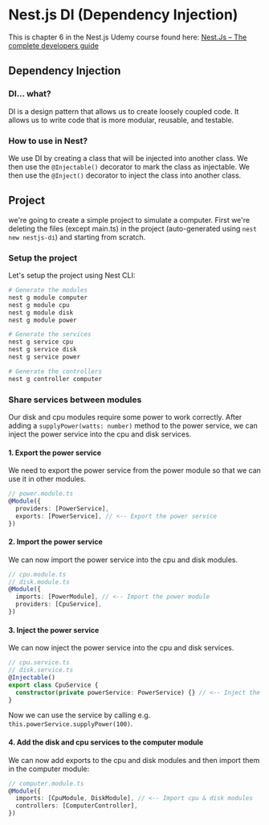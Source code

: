 # Nest.js DI (Dependency Injection)

This is chapter 6 in the Nest.js Udemy course found here: [Nest.Js – The complete developers guide](https://www.udemy.com/course/nestjs-the-complete-developers-guide/)

## Dependency Injection

### DI... what?

DI is a design pattern that allows us to create loosely coupled code. It allows us to write code that is more modular, reusable, and testable.

### How to use in Nest?

We use DI by creating a class that will be injected into another class. We then use the `@Injectable()` decorator to mark the class as injectable. We then use the `@Inject()` decorator to inject the class into another class.

## Project

we're going to create a simple project to simulate a computer.
First we're deleting the files (except main.ts) in the project (auto-generated using `nest new nestjs-di`) and starting from scratch.

### Setup the project

Let's setup the project using Nest CLI:

```bash
# Generate the modules
nest g module computer
nest g module cpu
nest g module disk
nest g module power

# Generate the services
nest g service cpu
nest g service disk
nest g service power

# Generate the controllers
nest g controller computer
```

### Share services between modules

Our disk and cpu modules require some power to work correctly. After adding a `supplyPower(watts: number)` method to the power service, we can inject the power service into the cpu and disk services.

#### 1. Export the power service

We need to export the power service from the power module so that we can use it in other modules.

```ts
// power.module.ts
@Module({
  providers: [PowerService],
  exports: [PowerService], // <-- Export the power service
})
```

#### 2. Import the power service

We can now import the power service into the cpu and disk modules.

```ts
// cpu.module.ts
// disk.module.ts
@Module({
  imports: [PowerModule], // <-- Import the power module
  providers: [CpuService],
})
```

#### 3. Inject the power service

We can now inject the power service into the cpu and disk services.

```ts
// cpu.service.ts
// disk.service.ts
@Injectable()
export class CpuService {
  constructor(private powerService: PowerService) {} // <-- Inject the power service
}
```

Now we can use the service by calling e.g. `this.powerService.supplyPower(100)`.

#### 4. Add the disk and cpu services to the computer module

We can now add exports to the cpu and disk modules and then import them in the computer module:

```ts
// computer.module.ts
@Module({
  imports: [CpuModule, DiskModule], // <-- Import cpu & disk modules
  controllers: [ComputerController],
})
```
